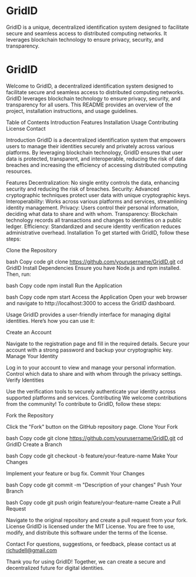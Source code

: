 # GridID
GridID is a unique, decentralized identification system designed to facilitate secure and seamless access to distributed computing networks. It leverages blockchain technology to ensure privacy, security, and transparency.

# GridID
Welcome to GridID, a decentralized identification system designed to facilitate secure and seamless access to distributed computing networks. GridID leverages blockchain technology to ensure privacy, security, and transparency for all users. This README provides an overview of the project, installation instructions, and usage guidelines.

Table of Contents
Introduction
Features
Installation
Usage
Contributing
License
Contact

Introduction
GridID is a decentralized identification system that empowers users to manage their identities securely and privately across various platforms. By leveraging blockchain technology, GridID ensures that user data is protected, transparent, and interoperable, reducing the risk of data breaches and increasing the efficiency of accessing distributed computing resources.

Features
Decentralization: No single entity controls the data, enhancing security and reducing the risk of breaches.
Security: Advanced cryptographic techniques protect user data with unique cryptographic keys.
Interoperability: Works across various platforms and services, streamlining identity management.
Privacy: Users control their personal information, deciding what data to share and with whom.
Transparency: Blockchain technology records all transactions and changes to identities on a public ledger.
Efficiency: Standardized and secure identity verification reduces administrative overhead.
Installation
To get started with GridID, follow these steps:

Clone the Repository

bash
Copy code
git clone https://github.com/yourusername/GridID.git
cd GridID
Install Dependencies
Ensure you have Node.js and npm installed. Then, run:

bash
Copy code
npm install
Run the Application

bash
Copy code
npm start
Access the Application
Open your web browser and navigate to http://localhost:3000 to access the GridID dashboard.

Usage
GridID provides a user-friendly interface for managing digital identities. Here’s how you can use it:

Create an Account

Navigate to the registration page and fill in the required details.
Secure your account with a strong password and backup your cryptographic key.
Manage Your Identity

Log in to your account to view and manage your personal information.
Control which data to share and with whom through the privacy settings.
Verify Identities

Use the verification tools to securely authenticate your identity across supported platforms and services.
Contributing
We welcome contributions from the community! To contribute to GridID, follow these steps:

Fork the Repository

Click the "Fork" button on the GitHub repository page.
Clone Your Fork

bash
Copy code
git clone https://github.com/yourusername/GridID.git
cd GridID
Create a Branch

bash
Copy code
git checkout -b feature/your-feature-name
Make Your Changes

Implement your feature or bug fix.
Commit Your Changes

bash
Copy code
git commit -m "Description of your changes"
Push Your Branch

bash
Copy code
git push origin feature/your-feature-name
Create a Pull Request

Navigate to the original repository and create a pull request from your fork.
License
GridID is licensed under the MIT License. You are free to use, modify, and distribute this software under the terms of the license.

Contact
For questions, suggestions, or feedback, please contact us at richudell@gmail.com

Thank you for using GridID! Together, we can create a secure and decentralized future for digital identities.
